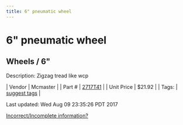 ```yaml
---
title: 6" pneumatic wheel
---
```


# 6" pneumatic wheel
## Wheels / 6"
Description: 	Zigzag tread like wcp 

| Vendor | Mcmaster | 
| Part # | [2717T41](https://www.mcmaster.com/#2717T41) | 
| Unit Price | $21.92 | 
| Tags: | [suggest tags](https://docs.google.com/forms/d/e/1FAIpQLSeWyY8v3RgOty-MyWmh9U0iivNYN_molChYyS-0U-o-kOAv_g/viewform) | 

Last updated: Wed Aug 09 23:35:26 PDT 2017

 [Incorrect/Incomplete information?](https://docs.google.com/forms/d/e/1FAIpQLSeWyY8v3RgOty-MyWmh9U0iivNYN_molChYyS-0U-o-kOAv_g/viewform)